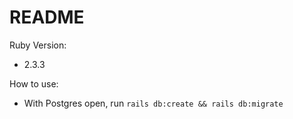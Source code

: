# README

Ruby Version:
- 2.3.3

How to use:
- With Postgres open, run ```rails db:create && rails db:migrate```
